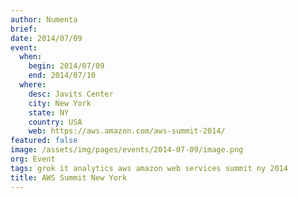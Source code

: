 ```yaml
---
author: Numenta
brief:
date: 2014/07/09
event:
  when:
    begin: 2014/07/09
    end: 2014/07/10
  where:
    desc: Javits Center
    city: New York
    state: NY
    country: USA
    web: https://aws.amazon.com/aws-summit-2014/
featured: false
image: /assets/img/pages/events/2014-07-09/image.png
org: Event
tags: grok it analytics aws amazon web services summit ny 2014
title: AWS Summit New York
---
```

